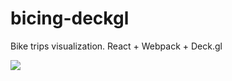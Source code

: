 # bicing-deckgl

Bike trips visualization. React + Webpack + Deck.gl

![](docs/video2_reduced.gif)

[//]: ![](docs/figure_1.jpg)

